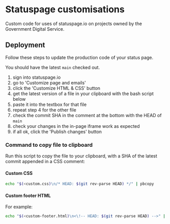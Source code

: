 # Statuspage customisations

Custom code for uses of statuspage.io on projects owned by the Government Digital Service.

## Deployment

Follow these steps to update the production code of your status page.

You should have the latest `main` checked out.

1. sign into statuspage.io
2. go to 'Customize page and emails'
3. click the 'Customize HTML & CSS' button
4. get the latest version of a file in your clipboard with the bash script below
5. paste it into the textbox for that file
6. repeat step 4 for the other file
7. check the commit SHA in the comment at the bottom with the HEAD of `main`
8. check your changes in the in-page iframe work as expected
9. if all ok, click the 'Publish changes' button

### Command to copy file to clipboard

Run this script to copy the file to your clipboard, with a SHA of the latest commit appended in a
CSS comment:

#### Custom CSS

```bash
echo "$(<custom.css)\n/* HEAD: $(git rev-parse HEAD) */" | pbcopy
```

#### Custom footer HTML

For example:

```bash
echo "$(<custom-footer.html)\n<\!-- HEAD: $(git rev-parse HEAD) -->" | pbcopy
```
